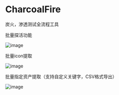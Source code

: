 # CharcoalFire
炭火，渗透测试全流程工具

批量探活功能

![image](https://github.com/dahezhiquan/CharcoalFire/assets/76278560/bf09cc37-8b77-4cd1-a324-2964e1c47832)

批量icon提取

![image](https://github.com/dahezhiquan/CharcoalFire/assets/76278560/380bcdb7-ceed-43ba-9d7a-321b6790dcb3)

批量指定资产提取（支持自定义关键字，CSV格式导出）

![image](https://github.com/dahezhiquan/CharcoalFire/assets/76278560/62460caa-d74d-4960-bed9-ee969bb3ca6d)



